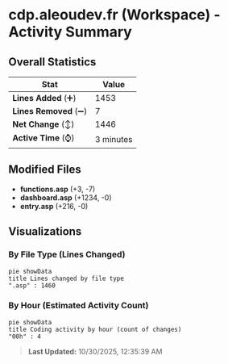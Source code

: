 # cdp.aleoudev.fr (Workspace) - Activity Summary 

## Overall Statistics

| Stat                   | Value                                                             |
| ---------------------- | ----------------------------------------------------------------- |
| **Lines Added** (➕)   | 1453                                          |
| **Lines Removed** (➖) | 7                                        |
| **Net Change** (↕)    | 1446                |
| **Active Time** (⌚)   | 3 minutes |


## Modified Files
- **functions.asp** (+3, -7)
- **dashboard.asp** (+1234, -0)
- **entry.asp** (+216, -0)

## Visualizations

### By File Type (Lines Changed)

```mermaid
pie showData
title Lines changed by file type
".asp" : 1460
```

### By Hour (Estimated Activity Count)

```mermaid
pie showData
title Coding activity by hour (count of changes)
"00h" : 4
```


> **Last Updated:** 10/30/2025, 12:35:39 AM